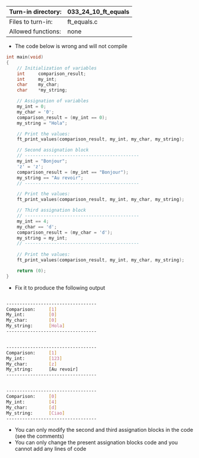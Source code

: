 Turn-in directory: | 033_24_10_ft_equals|
-------------|-------------|
Files to turn-in: | ft_equals.c |
Allowed functions: | none

* The code below is wrong and will not compile
```C
int	main(void)
{
	// Initialization of variables
	int		comparison_result;
	int		my_int;
	char	my_char;
	char	*my_string;

	// Assignation of variables
	my_int = 0;
	my_char = '0';
	comparison_result = (my_int == 0); 
	my_string = "Hola";

	// Print the values:
	ft_print_values(comparison_result, my_int, my_char, my_string);

	// Second assignation block
	// -------------------------------------------
	my_int = "Bonjour";
	'z' = 'z';
	comparison_result = (my_int == "Bonjour");
	my_string == "Au revoir";
	// -------------------------------------------

	// Print the values:
	ft_print_values(comparison_result, my_int, my_char, my_string);

	// Third assignation block
	// -------------------------------------------
	my_int == 4;
	my_char == 'd';
	comparison_result = (my_char = 'd');
	my_string = my_int;
	// -------------------------------------------
	
	// Print the values:
	ft_print_values(comparison_result, my_int, my_char, my_string);

	return (0);
}
```

* Fix it to produce the following output
``` Bash

----------------------------------
Comparison:     [1]
My_int:         [0]
My_char:        [0]
My_string:      [Hola]
----------------------------------


----------------------------------
Comparison:     [1]
My_int:         [123]
My_char:        [z]
My_string:      [Au revoir]
----------------------------------


----------------------------------
Comparison:     [0]
My_int:         [4]
My_char:        [d]
My_string:      [Ciao]
----------------------------------

```

* You can only modify the second and third assignation blocks in the code (see the comments)
* You can only change the present assignation blocks code and you cannot add any lines of code
